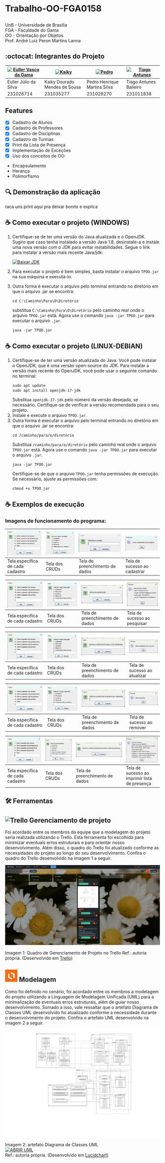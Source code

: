 # <p>Trabalho-OO-FGA0158</p>
UnB - Universidade de Brasilia<br>
FGA - Faculdade do Gama<br>
OO - Orientação por Objetos<br>
Prof. André Luiz Peron Martins Lanna

## :octocat: Integrantes do Projeto

| [![Euller Vasco da Gama](https://avatars.githubusercontent.com/u/125329742?v=4)](https://github.com/Potatoyz908) | [![Kaiky](https://avatars.githubusercontent.com/u/17420604?v=4)](https://github.com/kaikysousa) | [![Pedro](https://avatars.githubusercontent.com/u/142694744?v=4)](https://github.com/314dro) | [![Tiago Antunes](https://avatars.githubusercontent.com/u/143669941?s=400&u=b16d161f8a130c590d63271ea41f4dd02d3c573d&v=4)](https://github.com/TiagoBalieiro) |
|-------------------------------------------------------------|-----------------------------------------------------------|-----------------------------------------------------------|-----------------------------------------------------------|
| Euller Júlio da Silva | Kaiky Dourado Mendes de Sousa | Pedro Henrique Martins Silva | Tiago Antunes Balieiro 
231026714 | 231035277 | 231029270 | 231011838 |


## Features

- [x] Cadastro de Alunos
- [x] Cadastro de Professores
- [x] Cadastro de Disciplinas
- [x] Cadastro de Turmas
- [x] Print da Lista de Presença
- [x] Implementação de Exceções
- [x] Uso dos conceitos de OO:

- Encapsulamento
- Herança
- Polimorfismo

## :mag: Demonstração da aplicação

 taca uns print aqui pra deixar bonito e explica
## ☕ Como executar o projeto (WINDOWS)
1. Certifique-se de ter uma versão do Java atualizada e o OpenJDK. Sugiro que caso tenha instalado a versão Java 1.8, desinstale-a e instale uma nova versão com o JDK para evitar instabilidades.
   Segue o link para instalar a versão mais recente Java/jdk:

   [![Baixar JDK](https://img.shields.io/badge/Download_JDK-Oracle-red)](https://www.oracle.com/java/technologies/downloads/?er=221886#jdk22-windows)

3. Para executar o projeto é bem simples, basta instalar o arquivo `TPOO.jar` na sua máquina e executá-lo.
4. Outra forma é executar o arquivo pelo terminal entrando no diretório em que o arquivo .jar se encontra:
   ```
   cd C:\Caminho\Para\O\Diretório
   ```
   substitua `C:\Caminho\Para\O\Diretório` pelo caminho real onde o arquivo `TPOO.jar` está.
   Agora use o comando `java -jar TPOO.jar` para executar o arquivo `.jar`.
   ```
   java -jar TPOO.jar
   ```
## ☕ Como executar o projeto (LINUX-DEBIAN)
1. Certifique-se de ter uma versão atualizada do Java. Você pode instalar o OpenJDK, que é uma versão open-source do JDK. Para instalar a versão mais recente do OpenJDK, você pode usar o seguinte comando no terminal:
   ```
   sudo apt update
   sudo apt install openjdk-17-jdk
   ```
   Substitua `openjdk-17-jdk` pelo número da versão desejada, se necessário. Certifique-se de verificar a versão recomendada para o seu projeto.
2. Instale e execute o arquivo `TPOO.jar`.
3. Outra forma é executar o arquivo pelo terminal entrando no diretório em que o arquivo .jar se encontra:
   ```
   cd /caminho/para/o/diretório
   ```
   Substitua `/caminho/para/o/diretório` pelo caminho real onde o arquivo `TPOO.jar` está.
   Agora use o comando `java -jar TPOO.jar` para executar o arquivo `.jar`.
   ```
   java -jar TPOO.jar
   ```
   Certifique-se de que o arquivo `TPOO.jar` tenha permissões de execução. Se necessário, ajuste as permissões com:
   ```
   chmod +x TPOO.jar
   ```
 ## :coffee: Exemplos de execução

### Imagens de funcionamento do programa:

| ![](https://github.com/TiagoBalieiro/TP-Orientacao-a-Objetos/blob/main/imgs/Captura1) | ![](https://github.com/TiagoBalieiro/TP-Orientacao-a-Objetos/blob/main/imgs/Captura2) | ![](https://github.com/TiagoBalieiro/TP-Orientacao-a-Objetos/blob/main/imgs/Captura3) | ![](https://github.com/TiagoBalieiro/TP-Orientacao-a-Objetos/blob/main/imgs/Captura4) |
|-------------------------------------------------------------|-----------------------------------------------------------|-----------------------------------------------------------|-----------------------------------------------------------|
| Tela específica de cada cadastro                                                | Tela dos CRUDs                                                  | Tela de preenchimento de dados                                                     | Tela de sucesso ao cadastrar                                   |


| ![](https://github.com/TiagoBalieiro/TP-Orientacao-a-Objetos/blob/main/imgs/Captura1) | ![](https://github.com/TiagoBalieiro/TP-Orientacao-a-Objetos/blob/main/imgs/Captura2) | ![](https://github.com/TiagoBalieiro/TP-Orientacao-a-Objetos/blob/main/imgs/Captura10.png) | ![](https://github.com/TiagoBalieiro/TP-Orientacao-a-Objetos/blob/main/imgs/Captura5.png) |
|-------------------------------------------------------------|-----------------------------------------------------------|-----------------------------------------------------------|-----------------------------------------------------------|
| Tela específica de cada cadastro                                              | Tela dos CRUDs                                                  | Tela de preenchimento de dados      | Tela de sucesso ao pesquisar  

| ![](https://github.com/TiagoBalieiro/TP-Orientacao-a-Objetos/blob/main/imgs/Captura1) | ![](https://github.com/TiagoBalieiro/TP-Orientacao-a-Objetos/blob/main/imgs/Captura2) | ![](https://github.com/TiagoBalieiro/TP-Orientacao-a-Objetos/blob/main/imgs/Captura6.png) | ![](https://github.com/TiagoBalieiro/TP-Orientacao-a-Objetos/blob/main/imgs/Captura7.png) |
|-------------------------------------------------------------|-----------------------------------------------------------|-----------------------------------------------------------|-----------------------------------------------------------|
| Tela específica de cada cadastro                                              | Tela dos CRUDs                                                  | Tela de preenchimento de dados                                                     | Tela de sucesso ao atualizar                                  |

| ![](https://github.com/TiagoBalieiro/TP-Orientacao-a-Objetos/blob/main/imgs/Captura1) | ![](https://github.com/TiagoBalieiro/TP-Orientacao-a-Objetos/blob/main/imgs/Captura2) | ![](https://github.com/TiagoBalieiro/TP-Orientacao-a-Objetos/blob/main/imgs/Captura9.png) | ![](https://github.com/TiagoBalieiro/TP-Orientacao-a-Objetos/blob/main/imgs/Captura8.png) |
|-------------------------------------------------------------|-----------------------------------------------------------|-----------------------------------------------------------|-----------------------------------------------------------|
| Tela específica de cada cadastro                                              | Tela dos CRUDs                                                  | Tela de preenchimento de dados                                                     | Tela de sucesso ao remover                                  |

| ![](https://github.com/TiagoBalieiro/TP-Orientacao-a-Objetos/blob/main/imgs/Captura1) | ![](https://github.com/TiagoBalieiro/TP-Orientacao-a-Objetos/blob/main/imgs/Captura12.png) | ![](https://github.com/TiagoBalieiro/TP-Orientacao-a-Objetos/blob/main/imgs/Captura13.png) | ![](https://github.com/TiagoBalieiro/TP-Orientacao-a-Objetos/blob/main/imgs/Captura11.png) |
|-------------------------------------------------------------|-----------------------------------------------------------|-----------------------------------------------------------|-----------------------------------------------------------|
| Tela específica de cada cadastro                                              | Tela dos CRUDs                                                  | Tela de preenchimento de dados                                                     | Tela de sucesso ao imprimir lista de presença                                |


## <p>🛠 Ferramentas</p>

## <img src="https://img.icons8.com/color/48/000000/trello.png" alt="Trello"/> Gerenciamento de projeto

Foi acordado entre os membros da equipe que a modelagem do projeto seria realizada utilizando o Trello. Esta ferramenta foi escolhida para minimizar eventuais erros estruturais e para orientar nosso desenvolvimento. Além disso, o quadro do Trello foi atualizado conforme as necessidades do projeto ao longo do seu desenvolvimento. Confira o quadro do Trello desenvolvido na imagem 1 a seguir.

![](https://github.com/TiagoBalieiro/TP-Orientacao-a-Objetos/blob/main/imgs/Trello.png)

Imagem 1: Quadro de Gerenciamento de Projeto no Trello
Ref.: autoria própria. (Desenvolvido em [Trello](https://trello.com))

## <img height="40" width="40" src="https://github.com/TiagoBalieiro/TP-Orientacao-a-Objetos/blob/main/imgs/lucidchart.png" alt="Lucidchart"/> Modelagem

Como foi definido no cenário, foi acordado entre os membros a modelagem do projeto utilizando a Linguagem de Modelagem Unificada (UML) para a minimalização de eventuais erros estruturais, além de guiar nosso desenvolvimento. Somado a isso, vale ressaltar que o artefato Diagrama de Classes UML desenvolvido foi atualizado conforme a necessidade durante o desenvolvimento do projeto. Confira o artefato UML desenvolvido na imagem 2 a seguir.

![](https://github.com/TiagoBalieiro/TP-Orientacao-a-Objetos/blob/main/imgs/TP00.png)

Imagem 2: artefato Diagrama de Classes UML<br>
[![ABRIR UML](https://img.shields.io/badge/ABRIR_UML-F57F17?style=for-the-badge&logo=lucidchart&logoColor=white)](https://lucid.app/lucidchart/ae1d3b43-800a-448b-a7fc-fb16b956549b/edit?viewport_loc=747%2C69%2C5578%2C2699%2CHWEp-vi-RSFO&invitationId=inv_b0ac075d-a917-4c88-bc21-54b5a816569a)<br>
Ref.: autoria própria. (Desenvolvido em [Lucidchart](https://www.lucidchart.com))

